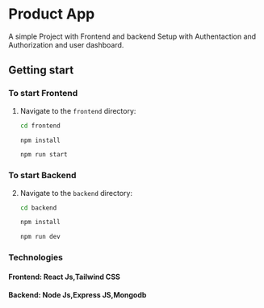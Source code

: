# Product App

A simple Project with Frontend and backend Setup with Authentaction and Authorization and user dashboard.

## Getting start

### To start Frontend 
1. Navigate to the `frontend` directory:
     ```bash
     cd frontend
     ```
     ```bash
     npm install
     ```
     ``` bash
     npm run start
     ```

### To start Backend
2. Navigate to the `backend` directory:
     ```bash
     cd backend
     ```
     ```bash
     npm install
     ```
     ```bash
     npm run dev
     ```


### Technologies
#### Frontend: React Js,Tailwind CSS
#### Backend: Node Js,Express JS,Mongodb

     
